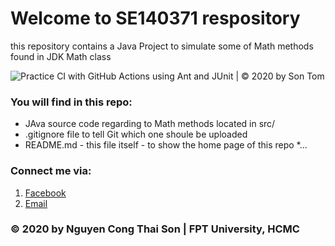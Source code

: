# Welcome to SE140371 respository
this repository contains a Java Project to simulate some of Math methods found in JDK Math class

![Practice CI with GitHub Actions using Ant and JUnit | © 2020 by Son Tom](https://github.com/xuatmon01/SE140371/workflows/Practice%20CI%20with%20GitHub%20Actions%20using%20Ant%20and%20JUnit%20%7C%20%C2%A9%202020%20by%20Son%20Tom/badge.svg)

### You will find in this repo:
* JAva source code regarding to Math methods located in src/
* .gitignore file to tell Git which one shoule be uploaded
* README.md - this file itself - to show the home page of this repo
*...

### Connect me via:
1. [Facebook](https://www.facebook.com/profile.php?id=100007759153267)
2. [Email](mailto:sonnctse140371@fpt.edu.vn)

###  © 2020 by Nguyen Cong Thai Son | FPT University, HCMC
